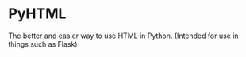 # PyHTML
The better and easier way to use HTML in Python. (Intended for use in things such as Flask)
